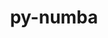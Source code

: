 ---
title: "py-numba"
layout: cache
categories: [package, develop-2025-05-25]
meta: {"compilers": ["gcc@11.4.0", "intel-oneapi-compilers@2025.1.0"], "num_specs": 5, "num_specs_by_stack": {"e4s": 2, "e4s-oneapi": 2, "hep": 1, "root": 5}, "oss": ["ubuntu22.04"], "platforms": ["linux"], "stacks": ["e4s", "e4s-oneapi", "hep", "root"], "targets": ["x86_64_v3"], "versions": ["0.59.1", "0.61.2"]}
spec_details: [{"compiler": "gcc@11.4.0", "hash": "2xj6agawmm5474h4v2vawxrmoacis47a", "os": "ubuntu22.04", "platform": "linux", "size": "-", "stacks": ["hep", "root"], "target": "x86_64_v3", "variants": ["build_system=python_pip", "~tbb"], "versions": ["0.59.1"]}, {"compiler": "gcc@11.4.0", "hash": "3dmzubez552sjjuj2hvaanjvh4p6lnbp", "os": "ubuntu22.04", "platform": "linux", "size": "-", "stacks": ["e4s", "root"], "target": "x86_64_v3", "variants": ["build_system=python_pip", "~tbb"], "versions": ["0.59.1"]}, {"compiler": "gcc@11.4.0", "hash": "4hfatsyqu5tm73dj2bpqxrxzdx3ebb4z", "os": "ubuntu22.04", "platform": "linux", "size": "-", "stacks": ["e4s", "root"], "target": "x86_64_v3", "variants": ["build_system=python_pip", "~tbb"], "versions": ["0.61.2"]}, {"compiler": "intel-oneapi-compilers@2025.1.0", "hash": "ajdbgbyqvke44h5omep6vz4vpzo2o5ny", "os": "ubuntu22.04", "platform": "linux", "size": "-", "stacks": ["e4s-oneapi", "root"], "target": "x86_64_v3", "variants": ["build_system=python_pip", "~tbb"], "versions": ["0.59.1"]}, {"compiler": "intel-oneapi-compilers@2025.1.0", "hash": "nyboi3t2kflom3z6n773emtkvl4aqguo", "os": "ubuntu22.04", "platform": "linux", "size": "-", "stacks": ["e4s-oneapi", "root"], "target": "x86_64_v3", "variants": ["build_system=python_pip", "~tbb"], "versions": ["0.59.1"]}]
---